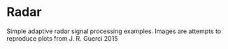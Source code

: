 # Radar

Simple adaptive radar signal processing examples. Images are attempts to reproduce plots from J. R. Guerci 2015
